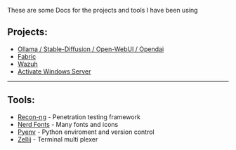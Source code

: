 These are some Docs for the projects and tools I have been using

## Projects:
- [Ollama / Stable-Diffusion / Open-WebUI / Opendai](https://github.com/ebelious/Self-Hosted/blob/main/Install%20Open-WebUI%20with%20local%20hosted%20Ollama%20-%20Linux.md)
- [Fabric]([https://github.com/danielmiessler/fabric](https://github.com/ebelious/Self-Hosted/blob/main/Fabric.md))
- [Wazuh]()
- [Activate Windows Server](https://github.com/ebelious/Self-Hosted/blob/main/Activate%20Windows%20Server.md)

---

## Tools:
- [Recon-ng](https://github.com/lanmaster53/recon-ng) - Penetration testing framework
- [Nerd Fonts](https://github.com/ebelious/Self-Hosted/blob/main/Nerd%20Fonts.md) - Many fonts and icons
- [Pyenv](https://github.com/ebelious/Self-Hosted/blob/main/pyenv.md) - Python enviroment and version control
- [Zellij](https://github.com/ebelious/Self-Hosted/blob/main/zellij.md) - Terminal multi plexer

